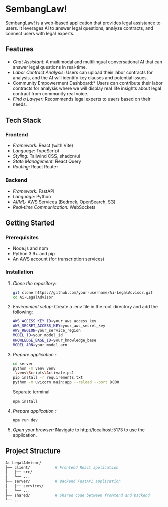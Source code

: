 # SembangLaw!

SembangLaw! is a web-based application that provides legal assistance to users. It leverages AI to answer legal questions, analyze contracts, and connect users with legal experts.

## Features

*   *Chat Assistant:* A multimodal and multilingual conversational AI that can answer legal questions in real-time.
*   *Labor Contract Analysis:* Users can upload their labor contracts for analysis, and the AI will identify key clauses and potential issues.
*   Community Empowerment Dashboard:* Users can contribute their labor contracts for analysis where we will display real life insights about legal contract from community real voice.
*   *Find a Lawyer:* Recommends legal experts to users based on their needs.

## Tech Stack

### Frontend

*   *Framework:* React (with Vite)
*   *Language:* TypeScript
*   *Styling:* Tailwind CSS, shadcn/ui
*   *State Management:* React Query
*   *Routing:* React Router

### Backend

*   *Framework:* FastAPI
*   *Language:* Python
*   *AI/ML:* AWS Services (Bedrock, OpenSearch, S3)
*   *Real-time Communication:* WebSockets

## Getting Started

### Prerequisites

*   Node.js and npm
*   Python 3.9+ and pip
*   An AWS account (for transcription services)

### Installation

1.  *Clone the repository:*
    ```bash
    git clone https://github.com/your-username/Ai-LegalAdvisor.git
    cd Ai-LegalAdvisor
    ```
    

2.  *Environment setup:*
    Create a .env file in the root directory and add the following:
    ```bash
    AWS_ACCESS_KEY_ID=your_aws_access_key
    AWS_SECRET_ACCESS_KEY=your_aws_secret_key
    AWS_REGION=your_service_region
    MODEL_ID=your_model_id
    KNOWLEDGE_BASE_ID=your_knowledge_base
    MODEL_ARN=your_model_arn
    ```
    

3.  *Prepare application :*
    ```bash
    cd server
    python -m venv venv
    .\venv\Scripts\Activate.ps1
    pip install -r requirements.txt
    python -m uvicorn main:app --reload --port 8000
    ```
    

    Separate terminal
    ```bash
    npm install
    ```
    

4.  *Prepare application :*
    ```bash
    npm run dev
    ```
    

5.  *Open your browser:*
    Navigate to http://localhost:5173 to use the application.

## Project Structure

```bash
Ai-LegalAdvisor/
├── client/           # Frontend React application
│   ├── src/
│   └── ...
├── server/           # Backend FastAPI application
│   ├── services/
│   └── ...
├── shared/           # Shared code between frontend and backend
└── ...
```

